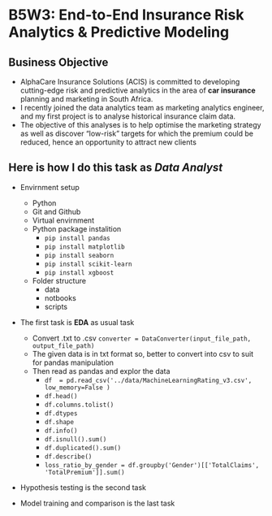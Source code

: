 # B5W3: End-to-End Insurance Risk Analytics & Predictive Modeling
## Business Objective
- AlphaCare Insurance Solutions (ACIS) is committed to developing cutting-edge risk and predictive analytics in the area of **car insurance** planning and marketing in South Africa.
- I recently joined the data analytics team as marketing analytics engineer, and my first project is to analyse historical insurance claim data.
- The objective of this analyses is to help optimise the marketing strategy as well as discover “low-risk” targets for which the premium could be reduced, hence an opportunity to attract new clients
## Here is how I do this task as *Data Analyst*
- Envirnment setup
    - Python
    - Git and Github
    - Virtual envirnment
    - Python package instalition
        - `pip install pandas`
        - `pip install matplotlib`
        - `pip install seaborn`
        - `pip install scikit-learn`
        - `pip install xgboost`
    - Folder structure
        - data
        - notbooks
        - scripts
- The first task is **EDA** as usual task
    - Convert .txt to .csv
        `converter = DataConverter(input_file_path, output_file_path)`
    - The given data is in txt format so, better to convert into csv to suit for pandas manipulation
    - Then read as pandas and explor the data
        - `df  = pd.read_csv('../data/MachineLearningRating_v3.csv', low_memory=False )`
        - `df.head()`
        - `df.columns.tolist()`
        - `df.dtypes`
        - `df.shape`
        - `df.info()`
        - `df.isnull().sum()`
        - `df.duplicated().sum()`
        - `df.describe()`
        - `loss_ratio_by_gender = df.groupby('Gender')[['TotalClaims', 'TotalPremium']].sum()`

- Hypothesis testing is the second task
- Model training and comparison is the last task
